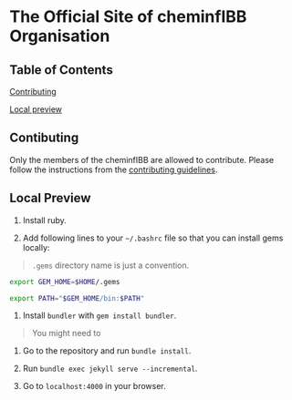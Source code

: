 # The Official Site of cheminfIBB Organisation

## Table of Contents

[Contributing](#contributing)

[Local preview](#local-preview)

## Contibuting

Only the members of the cheminfIBB are allowed to contribute. Please follow the instructions from the [contributing guidelines](CONTRIBUTING.md).

## Local Preview

1. Install ruby.

1. Add following lines to your ```~/.bashrc``` file so that you can install gems locally:

> ```.gems``` directory name is just a convention.

```bash
export GEM_HOME=$HOME/.gems

export PATH="$GEM_HOME/bin:$PATH"
```

1. Install ```bundler``` with ```gem install bundler```.

> You might need to

1. Go to the repository and run ```bundle install```.

1. Run ```bundle exec jekyll serve --incremental```.

1. Go to ```localhost:4000``` in your browser.
